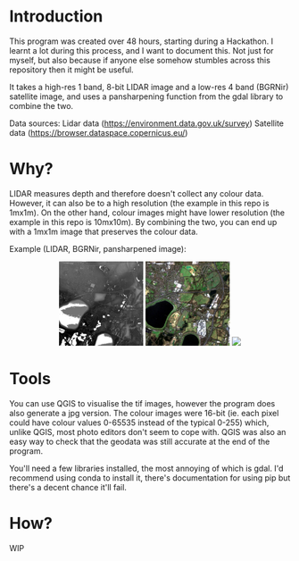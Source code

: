 # Introduction
This program was created over 48 hours, starting during a Hackathon. I learnt a lot during this process, and I want to document this. Not just for myself, but also because if anyone else somehow stumbles across this repository then it might be useful. 

It takes a high-res 1 band, 8-bit LIDAR image and a low-res 4 band (BGRNir) satellite image, and uses a pansharpening function from the gdal library to combine the two. 

Data sources:
Lidar data (https://environment.data.gov.uk/survey) 
Satellite data (https://browser.dataspace.copernicus.eu/)

# Why?
LIDAR measures depth and therefore doesn't collect any colour data. However, it can also be to a high resolution (the example in this repo is 1mx1m). On the other hand, colour images might have lower resolution (the example in this repo is 10mx10m). By combining the two, you can end up with a 1mx1m image that preserves the colour data.

Example (LIDAR, BGRNir, pansharpened image):
<p align="center">
  <img src="src/lidar1.jpg" width="30%" />
  <img src="src/satellite1.jpg" width="30%" />
  <img src="src/output_file.jpg" width="30%" />
</p>

# Tools
You can use QGIS to visualise the tif images, however the program does also generate a jpg version. The colour images were 16-bit (ie. each pixel could have colour values 0-65535 instead of the typical 0-255) which, unlike QGIS, most photo editors don't seem to cope with. QGIS was also an easy way to check that the geodata was still accurate at the end of the program. 

You'll need a few libraries installed, the most annoying of which is gdal. I'd recommend using conda to install it, there's documentation for using pip but there's a decent chance it'll fail. 

# How?
WIP
